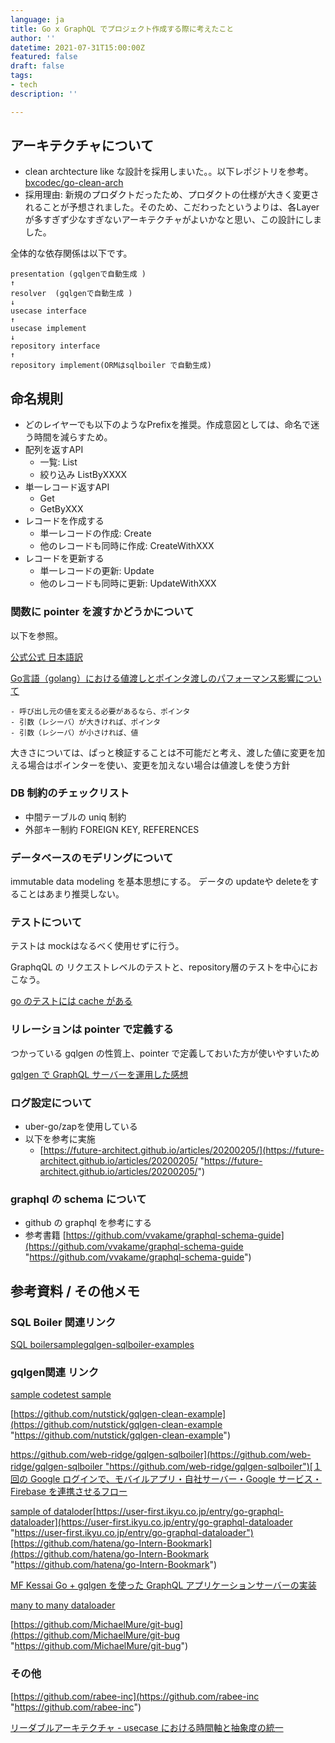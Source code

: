 ```yaml
---
language: ja
title: Go x GraphQL でプロジェクト作成する際に考えたこと
author: ''
datetime: 2021-07-31T15:00:00Z
featured: false
draft: false
tags:
- tech
description: ''

---
```

## アーキテクチャについて

* clean archtecture like な設計を採用しまいた。。以下レポジトリを参考。 [bxcodec/go-clean-arch](https://github.com/bxcodec/go-clean-arch)
* 採用理由: 新規のプロダクトだったため、プロダクトの仕様が大きく変更されることが予想されました。そのため、こだわったというよりは、各Layerが多すぎず少なすぎないアーキテクチャがよいかなと思い、この設計にしました。

全体的な依存関係は以下です。

    presentation (gqlgenで自動生成 )
    ↑
    resolver  (gqlgenで自動生成 )
    ↓
    usecase interface
    ↑
    usecase implement
    ↓
    repository interface
    ↑
    repository implement(ORMはsqlboiler で自動生成)
    
    

## 命名規則

* どのレイヤーでも以下のようなPrefixを推奨。作成意図としては、命名で迷う時間を減らすため。
* 配列を返すAPI
  * 一覧: List
  * 絞り込み ListByXXXX
* 単一レコード返すAPI
  * Get
  * GetByXXX
* レコードを作成する
  * 単一レコードの作成: Create
  * 他のレコードも同時に作成: CreateWithXXX
* レコードを更新する
  * 単一レコードの更新: Update
  * 他のレコードも同時に更新: UpdateWithXXX

### 関数に pointer を渡すかどうかについて

以下を参照。

[公式](https://golang.org/doc/faq#methods_on_values_or_pointers)[公式 日本語訳](http://golang.jp/go_faq#methods_on_values_or_pointers)

[Go言語（golang）における値渡しとポインタ渡しのパフォーマンス影響について](https://medium.com/finatext/go%E8%A8%80%E8%AA%9E-golang-%E3%81%AB%E3%81%8A%E3%81%91%E3%82%8B%E5%80%A4%E6%B8%A1%E3%81%97%E3%81%A8%E3%83%9D%E3%82%A4%E3%83%B3%E3%82%BF%E6%B8%A1%E3%81%97%E3%81%AE%E3%83%91%E3%83%95%E3%82%A9%E3%83%BC%E3%83%9E%E3%83%B3%E3%82%B9%E5%BD%B1%E9%9F%BF%E3%81%AB%E3%81%A4%E3%81%84%E3%81%A6-70aa3605adc5)

    - 呼び出し元の値を変える必要があるなら、ポインタ
    - 引数（レシーバ）が大きければ、ポインタ
    - 引数（レシーバ）が小さければ、値
    

大きさについては、ぱっと検証することは不可能だと考え、渡した値に変更を加える場合はポインターを使い、変更を加えない場合は値渡しを使う方針

### DB 制約のチェックリスト

* 中間テーブルの uniq 制約
* 外部キー制約 FOREIGN KEY, REFERENCES

### データベースのモデリングについて

immutable data modeling を基本思想にする。 データの updateや deleteをすることはあまり推奨しない。

### テストについて

テストは mockはなるべく使用せずに行う。

GraphqQL の リクエストレベルのテストと、repository層のテストを中心におこなう。

[go のテストには cache がある](https://yyh-gl.github.io/tech-blog/blog/go-test-cache-clear/)

### リレーションは pointer で定義する

つかっている gqlgen の性質上、pointer で定義しておいた方が使いやすいため

[gqlgen で GraphQL サーバーを運用した感想](https://blog.ebiken.dev/blog/operating-graphql-server-with-gqlgen/)

### ログ設定について

* uber-go/zapを使用している
* 以下を参考に実施
  * [https://future-architect.github.io/articles/20200205/](https://future-architect.github.io/articles/20200205/ "https://future-architect.github.io/articles/20200205/")

### graphql の schema について

* github の graphql を参考にする
* 参考書籍 [https://github.com/vvakame/graphql-schema-guide](https://github.com/vvakame/graphql-schema-guide "https://github.com/vvakame/graphql-schema-guide")

## 参考資料 / その他メモ

### SQL Boiler 関連リンク

[SQL boilersample](https://github.com/ken-aio/go-echo-sqlboiler/)[gqlgen-sqlboiler-examples](https://github.com/web-ridge/gqlgen-sqlboiler-examples/tree/main/social-network)

### gqlgen関連 リンク

[sample code](https://github.com/oshalygin/gqlgen-pg-todo-example)[test sample](https://zenn.dev/konboi/articles/e59249d54651172e1caf)

[https://github.com/nutstick/gqlgen-clean-example](https://github.com/nutstick/gqlgen-clean-example "https://github.com/nutstick/gqlgen-clean-example")

[https://github.com/web-ridge/gqlgen-sqlboiler](https://github.com/web-ridge/gqlgen-sqlboiler "https://github.com/web-ridge/gqlgen-sqlboiler")[１回の Google ログインで、モバイルアプリ・自社サーバー・Google サービス・Firebase を連携させるフロー](https://qiita.com/eaglesakura/items/88a487be4f3b5249b6e6#firebase-auth%E3%81%AE%E5%88%B6%E9%99%90)

[sample of dataloder](https://github.com/graphql-go/graphql-dataloader-example/blob/master/main.go)[https://user-first.ikyu.co.jp/entry/go-graphql-dataloader](https://user-first.ikyu.co.jp/entry/go-graphql-dataloader "https://user-first.ikyu.co.jp/entry/go-graphql-dataloader")[https://github.com/hatena/go-Intern-Bookmark](https://github.com/hatena/go-Intern-Bookmark "https://github.com/hatena/go-Intern-Bookmark")

[MF Kessai Go + gqlgen を使った GraphQL アプリケーションサーバーの実装](https://tech.mfkessai.co.jp/2018/08/go-gqlgen-graphql/)

[many to many dataloader](https://w11i.me/graphql-server-go-part2-dataloaders)

[https://github.com/MichaelMure/git-bug](https://github.com/MichaelMure/git-bug "https://github.com/MichaelMure/git-bug")

### その他

[https://github.com/rabee-inc](https://github.com/rabee-inc "https://github.com/rabee-inc")

[リーダブルアーキテクチャ - usecase における時間軸と抽象度の統一](https://qiita.com/sonatard/items/2243bd6dcefa1b85dbda)